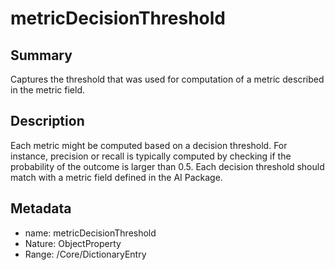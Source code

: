 <!-- Automatically generated by spec-parser v2.0.0 on 2024-01-08T22:20:56.273795+00:00 -->
<!-- SPDX-License-Identifier: Community-Spec-1.0 -->

# metricDecisionThreshold

## Summary

Captures the threshold that was used for computation of a metric described in the metric field.


## Description

Each metric might be computed based on a decision threshold. 
For instance, precision or recall is typically computed by checking
if the probability of the outcome is larger than 0.5.
Each decision threshold should match with a metric field defined in the AI Package.


## Metadata

- name: metricDecisionThreshold
- Nature: ObjectProperty
- Range: /Core/DictionaryEntry




